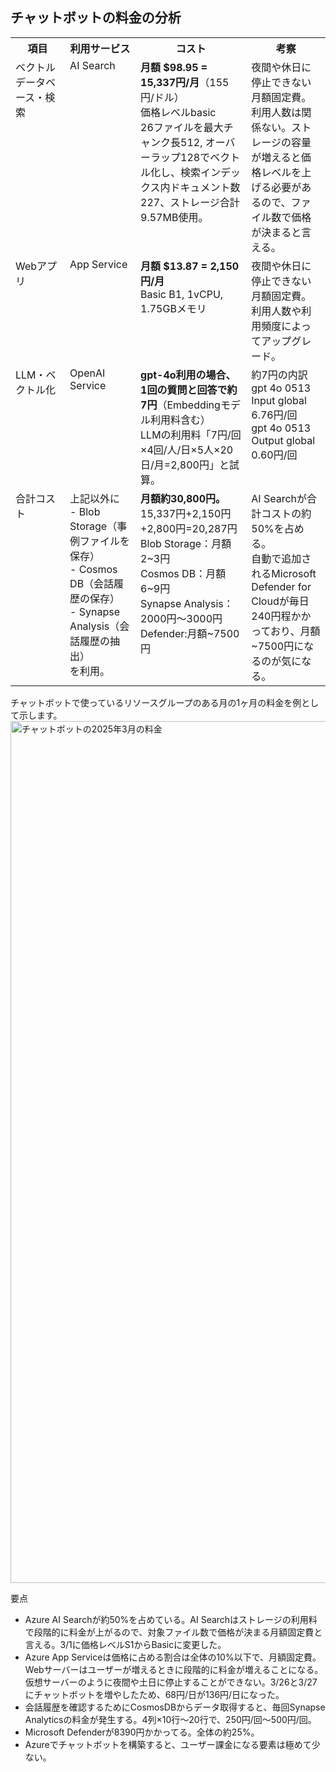## チャットボットの料金の分析

<table border="0">
  <tr>
    <th width="180">項目</th>
    <th width="250">利用サービス</th>
    <th width="450">コスト</th>
    <th width="300">考察</th>
  </tr>
  <tr>
    <td valign="top">ベクトルデータベース・検索</td>
    <td valign="top">AI Search</td>
    <td valign="top"><b>月額 $98.95 = 15,337円/月</b>（155円/ドル）<br>価格レベルbasic<br>26ファイルを最大チャンク長512, オーバーラップ128でベクトル化し、検索インデックス内ドキュメント数227、ストレージ合計9.57MB使用。</td>
    <td valign="top">夜間や休日に停止できない月額固定費。<br>利用人数は関係ない。ストレージの容量が増えると価格レベルを上げる必要があるので、ファイル数で価格が決まると言える。</td>
  </tr>
  <tr>
    <td valign="top">Webアプリ</td>
    <td valign="top">App Service</td>
    <td valign="top"><b>月額 $13.87 = 2,150円/月</b><br>Basic B1, 1vCPU, 1.75GBメモリ</td>
    <td valign="top">夜間や休日に停止できない月額固定費。利用人数や利用頻度によってアップグレード。</td>
  </tr>
  <tr>
    <td valign="top">LLM・ベクトル化</td>
    <td valign="top">OpenAI Service</td>
    <td valign="top"><b>gpt-4o利用の場合、1回の質問と回答で約7円</b>（Embeddingモデル利用料含む）<br>LLMの利用料「7円/回×4回/人/日×5人×20日/月=2,800円」と試算。<br></td>
    <td valign="top">約7円の内訳<br>gpt 4o 0513 Input global 6.76円/回<br>gpt 4o 0513 Output global	0.60円/回</td>
  </tr>
    <tr>
    <td valign="top">合計コスト</td>
    <td valign="top">上記以外に<br>- Blob Storage（事例ファイルを保存）<br>- Cosmos DB（会話履歴の保存）<br>- Synapse Analysis（会話履歴の抽出）<br>を利用。</td>
    <td valign="top"><b>月額約30,800円。</b><br>15,337円+2,150円+2,800円=20,287円<br>Blob Storage：月額2~3円<br>Cosmos DB：月額6~9円<br>Synapse Analysis：2000円〜3000円<br>Defender:月額~7500円</td>
    <td valign="top">AI Searchが合計コストの約50%を占める。<br>自動で追加されるMicrosoft Defender for Cloudが毎日240円程かかっており、月額~7500円になるのが気になる。</td>
  </tr>
</table>

チャットボットで使っているリソースグループのある月の1ヶ月の料金を例として示します。
<img width="1379" alt="チャットボットの2025年3月の料金" src="https://github.com/user-attachments/assets/014f9af1-7037-4897-8607-e8c6c3d2fb9c" />

要点
- Azure AI Searchが約50%を占めている。AI Searchはストレージの利用料で段階的に料金が上がるので、対象ファイル数で価格が決まる月額固定費と言える。3/1に価格レベルS1からBasicに変更した。
- Azure App Serviceは価格に占める割合は全体の10%以下で、月額固定費。Webサーバーはユーザーが増えるときに段階的に料金が増えることになる。仮想サーバーのように夜間や土日に停止することができない。3/26と3/27にチャットボットを増やしたため、68円/日が136円/日になった。<br>
- 会話履歴を確認するためにCosmosDBからデータ取得すると、毎回Synapse Analyticsの料金が発生する。4列×10行〜20行で、250円/回〜500円/回。
- Microsoft Defenderが8390円かかってる。全体の約25%。
- Azureでチャットボットを構築すると、ユーザー課金になる要素は極めて少ない。
